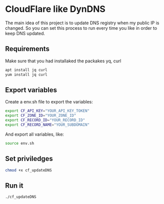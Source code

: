 # CloudFlare like DynDNS

The main idea of this project is to update DNS registry when my public IP is changed. So you can set this process to run every time you like in order to keep DNS updated.

## Requirements

Make sure that you had installaked the packakes yq, curl

```bash
apt install jq curl
yum install jq curl
```

## Export variables

Create a env.sh file to export the variables:

```bash
export CF_API_KEY="YOUR_API_KEY_TOKEN"
export CF_ZONE_ID="YOUR_ZONE_ID"
export CF_RECORD_ID="YOUR_RECORD_ID"
export CF_RECORD_NAME="YOUR_SUBDOMAIN"
```

And export all variables, like:

```bash
source env.sh
```

## Set priviledges

```bash
chmod +x cf_updateDNS
```

## Run it

```bash
./cf_updateDNS
```
